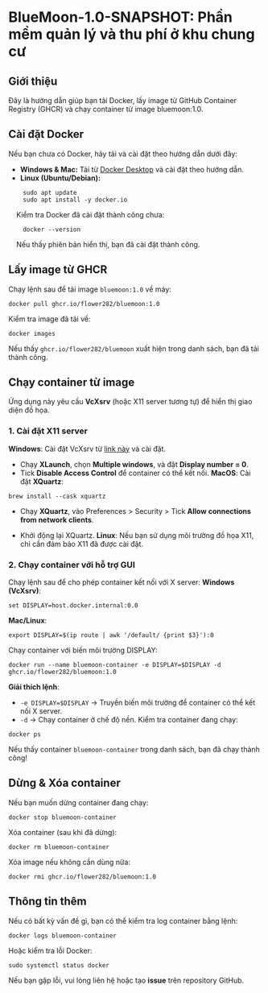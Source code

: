 # BlueMoon-1.0-SNAPSHOT: Phần mềm quản lý và thu phí ở khu chung cư
## Giới thiệu
Đây là hướng dẫn giúp bạn tải Docker, lấy image từ GitHub Container Registry (GHCR) và chạy container từ image bluemoon:1.0.
## Cài đặt Docker
Nếu bạn chưa có Docker, hãy tải và cài đặt theo hướng dẫn dưới đây:  
-    **Windows & Mac:** Tải từ [Docker Desktop](https://www.docker.com/products/docker-desktop/) và cài đặt theo hướng dẫn.
-    **Linux (Ubuntu/Debian):**
```
    sudo apt update
    sudo apt install -y docker.io
```
&nbsp;&nbsp;&nbsp;&nbsp;Kiểm tra Docker đã cài đặt thành công chưa:  
```
    docker --version
```
&nbsp;&nbsp;&nbsp;&nbsp;Nếu thấy phiên bản hiển thị, bạn đã cài đặt thành công.  
## Lấy image từ GHCR  
Chạy lệnh sau để tải image `bluemoon:1.0` về máy:
```
docker pull ghcr.io/flower282/bluemoon:1.0
```  
Kiểm tra image đã tải về:  
```
docker images
```  
Nếu thấy `ghcr.io/flower282/bluemoon` xuất hiện trong danh sách, bạn đã tải thành công.  
## Chạy container từ image  
Ứng dụng này yêu cầu **VcXsrv** (hoặc X11 server tương tự) để hiển thị giao diện đồ họa.
### 1. Cài đặt X11 server  
**Windows**: Cài đặt VcXsrv từ [link này](https://vcxsrv.com/) và cài đặt.  
-    Chạy **XLaunch**, chọn **Multiple windows**, và đặt **Display number = 0**.
-    Tick **Disable Access Control** để container có thể kết nối.
**MacOS**: Cài đặt **XQuartz**:
```
brew install --cask xquartz
```
-    Chạy **XQuartz**, vào Preferences > Security > Tick **Allow connections from network clients**.

-    Khởi động lại XQuartz.
**Linux**: Nếu bạn sử dụng môi trường đồ họa X11, chỉ cần đảm bảo X11 đã được cài đặt.
### 2. Chạy container với hỗ trợ GUI  
Chạy lệnh sau để cho phép container kết nối với X server:
**Windows (VcXsrv)**:
```
set DISPLAY=host.docker.internal:0.0
```
**Mac/Linux**:
```
export DISPLAY=$(ip route | awk '/default/ {print $3}'):0
```  
Chạy container với biến môi trường DISPLAY:
```
docker run --name bluemoon-container -e DISPLAY=$DISPLAY -d ghcr.io/flower282/bluemoon:1.0
```  
**Giải thích lệnh**:  
-    `-e DISPLAY=$DISPLAY` → Truyền biến môi trường để container có thể kết nối X server.
-    `-d` → Chạy container ở chế độ nền.
Kiểm tra container đang chạy:
```
docker ps
```
Nếu thấy container `bluemoon-container` trong danh sách, bạn đã chạy thành công!
## Dừng & Xóa container  
Nếu bạn muốn dừng container đang chạy:  
```
docker stop bluemoon-container
```  
Xóa container (sau khi đã dừng):  
```
docker rm bluemoon-container
```  
Xóa image nếu không cần dùng nữa:
```
docker rmi ghcr.io/flower282/bluemoon:1.0
```
## Thông tin thêm  
Nếu có bất kỳ vấn đề gì, bạn có thể kiểm tra log container bằng lệnh:  
```
docker logs bluemoon-container
```  
Hoặc kiểm tra lỗi Docker:
```
sudo systemctl status docker
```  
Nếu bạn gặp lỗi, vui lòng liên hệ hoặc tạo **issue** trên repository GitHub.






